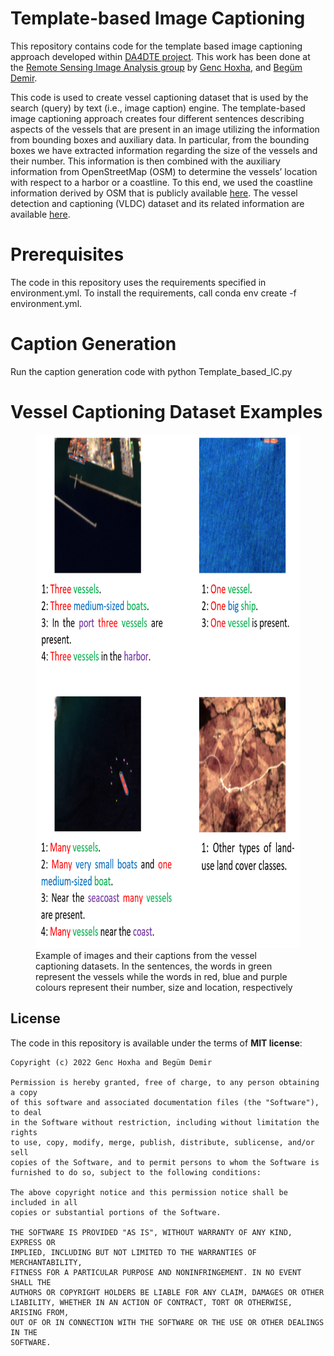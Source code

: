 # Template-based Image Captioning

This repository contains code for the template based image captioning approach developed within [DA4DTE project](https://eo4society.esa.int/projects/da4dte/). This work has been done at the [Remote Sensing Image Analysis group](https://www.rsim.tu-berlin.de/menue/remote_sensing_image_analysis_group/)
by [Genc Hoxha](https://rsim.berlin/team/members/genc-hoxha), and [Begüm Demir]( https://rsim.berlin/team/members/begum-demir). 

This code is used to create vessel captioning dataset that is used by the search (query) by text (i.e., image caption) engine. The template-based image captioning approach creates four different sentences describing aspects of the vessels that are present in an image utilizing the information from bounding boxes and auxiliary data. In particular, from the bounding boxes we have extracted information regarding the size of the vessels and their number. This information is then combined with the auxiliary information from OpenStreetMap (OSM) to determine the vessels’ location with respect to a harbor or a coastline. To this end, we used the coastline information derived by OSM that is publicly available [here](https://osmdata.openstreetmap.de/data/coastlines.html).
The vessel detection and captioning (VLDC) dataset and its related information are available [here](https://tubcloud.tu-berlin.de/s/fTiBKoxirFXWRCr).

# Prerequisites

The code in this repository uses the requirements specified in environment.yml. To install the requirements, call conda env create -f environment.yml.

# Caption Generation
Run the caption generation code with  python Template_based_IC.py

# Vessel Captioning Dataset Examples 

<figure class="image">
  <img src="dataset_example.png" width="711" height="822" alt="{{ include.description }}">
  <figcaption> Example of images and their captions from the vessel captioning datasets. In the sentences, the words in green represent the vessels while the words in red, blue and purple colours represent their number, size and location, respectively </figcaption>
</figure>


## License

The code in this repository is available under the terms of **MIT license**:

```
Copyright (c) 2022 Genc Hoxha and Begüm Demir

Permission is hereby granted, free of charge, to any person obtaining a copy
of this software and associated documentation files (the "Software"), to deal
in the Software without restriction, including without limitation the rights
to use, copy, modify, merge, publish, distribute, sublicense, and/or sell
copies of the Software, and to permit persons to whom the Software is
furnished to do so, subject to the following conditions:

The above copyright notice and this permission notice shall be included in all
copies or substantial portions of the Software.

THE SOFTWARE IS PROVIDED "AS IS", WITHOUT WARRANTY OF ANY KIND, EXPRESS OR
IMPLIED, INCLUDING BUT NOT LIMITED TO THE WARRANTIES OF MERCHANTABILITY,
FITNESS FOR A PARTICULAR PURPOSE AND NONINFRINGEMENT. IN NO EVENT SHALL THE
AUTHORS OR COPYRIGHT HOLDERS BE LIABLE FOR ANY CLAIM, DAMAGES OR OTHER
LIABILITY, WHETHER IN AN ACTION OF CONTRACT, TORT OR OTHERWISE, ARISING FROM,
OUT OF OR IN CONNECTION WITH THE SOFTWARE OR THE USE OR OTHER DEALINGS IN THE
SOFTWARE.
```

